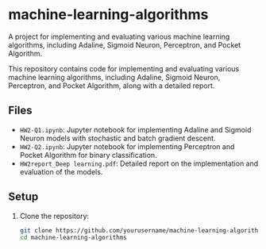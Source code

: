 # machine-learning-algorithms
A project for implementing and evaluating various machine learning algorithms, including Adaline, Sigmoid Neuron, Perceptron, and Pocket Algorithm.

This repository contains code for implementing and evaluating various machine learning algorithms, including Adaline, Sigmoid Neuron, Perceptron, and Pocket Algorithm, along with a detailed report.

## Files

- `HW2-Q1.ipynb`: Jupyter notebook for implementing Adaline and Sigmoid Neuron models with stochastic and batch gradient descent.
- `HW2-Q2.ipynb`: Jupyter notebook for implementing Perceptron and Pocket Algorithm for binary classification.
- `HW2report_Deep learning.pdf`: Detailed report on the implementation and evaluation of the models.

## Setup

1. Clone the repository:
   ```bash
   git clone https://github.com/yourusername/machine-learning-algorithms.git
   cd machine-learning-algorithms

